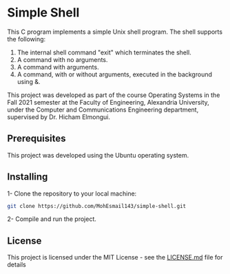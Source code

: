 # Simple Shell

This C program implements a simple Unix shell program. The shell supports the following:

1. The internal shell command "exit" which terminates the shell.
2. A command with no arguments.
3. A command with arguments.
4. A command, with or without arguments, executed in the background using &.

This project was developed as part of the course Operating Systems in the Fall 2021 semester at the Faculty of Engineering, Alexandria University, under the Computer and Communications Engineering department, supervised by Dr. Hicham Elmongui.

## Prerequisites

This project was developed using the Ubuntu operating system.

## Installing

1- Clone the repository to your local machine:

```bash
git clone https://github.com/MohEsmail143/simple-shell.git
```

2- Compile and run the project.

## License

This project is licensed under the MIT License - see the [LICENSE.md](LICENSE) file for details
